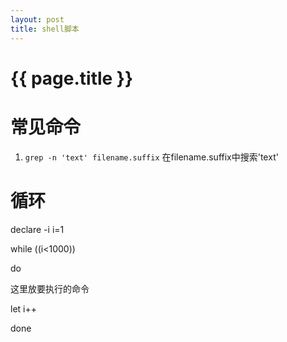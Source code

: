```yaml
---
layout: post
title: shell脚本
---
```

{{ page.title }}
================

# 常见命令

1. `grep -n 'text' filename.suffix` 在filename.suffix中搜索'text'

# 循环

declare -i i=1

while ((i<1000))

do

  这里放要执行的命令
  
  let i++
  
done